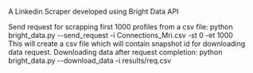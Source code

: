 A Linkedin Scraper developed using Bright Data API

Send request for scrapping first 1000 profiles from a csv file: python bright_data.py --send_request  -i Connections_Mri.csv -st 0 -et 1000  
This will create a csv file which will contain snapshot id for downloading data request.
Downloading data after request completion: python bright_data.py --download_data -i results/req.csv
